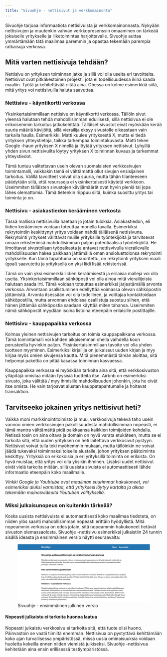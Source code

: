 ```yaml
---
title: "Sivuohje - nettisivut ja verkkomainonta"
---
```


Sivuohje tarjoaa informaatiota nettisivuista ja verkkomainonnasta. Nykyään nettisivujen ja muutenkin vahvan verkkopresenssin omaaminen on tärkeää jokaiselle yritykselle ja liiketoimintaa harjoittavalle. Sivuohje auttaa ymmärtämään tätä maailmaa paremmin ja opastaa tekemään parempia ratkaisuja verkossa. 

## Mitä varten nettisivuja tehdään?

Nettisivu on yrityksen toiminnan jatke ja sillä voi olla useita eri tavoitteita. Nettisivut ovat pitkäkestoinen projekti, jota ei todellisuudessa ikinä saada maaliin. Työtä ja kehitettävää riitää aina. Ohessa on kolme esimerkkiä siitä, mitä yritys voi nettisivuilla haluta saavuttaa. 

### Nettisivu - käyntikortti verkossa

Yksinkertaisimmillaan nettisivu on käyntikortti verkossa. Tällöin sivut yleensä halutaan tehdä mahdollisimman edullisesti, sillä nettisivua ei ole erikoisemmin tarkoitus jatkokehittää. Tälläiset sivustot eivät myöskään kerää suuria määriä kävijöitä, sillä vierailija eksyy sivustolle oikeastaan vain tarkalla haulla. Esimerkikki. Matti kuulee yrityksestä X, mutta ei tiedä yrityksen yhteystietoja, taikka tarkempaa toimintakuvasta. Matti tekee Google -haun yrityksen X nimellä ja löytää yrityksen nettisivut. Lyhyillä yhden sivun nettisivuilta löytyy yrityksen X toiminnan kuvaus ja tarkemmat yhteystiedot.

Tämä tuntuu valitettavan usein olevan suomalaisten verkkosivujen toimintamalli, vaikkakin tämä ei välttämättä ollut sivujen ensisijainen tarkoitus. Välillä tavoitteet voivat olla suuria, mutta tähän tilanteeseen päädytään sillä, että resursseja ei yksinkertaisesti käytetä verkkoon. Useimmiten tälläisten sivustojen kävijämäärät ovat hyvin pieniä tai jopa lähes olemattomia. Tämä tietenkin riippuu siitä, kuinka suosittu yritys tai toiminta jo on. 


### Nettisivu - asiakastiedon kerääminen verkosta

Tässä mallissa nettisivuilla haetaan jo jotain tuloksia. Asiakastiedon, eli liidien kerääminen voidaan toteuttaa monella tavalla. Esimerkiksi rekrytointiin keskittynyt yritys voidaan nähdä tälläisenä nettisivuna. Rekrytointi yritykset välittävät muille yrityksille työntekijöitä ja tarvitsevat omaan rekisteriinsä mahdollisimman paljon potentiaalisia työntekijöitä. He ilmoittavat sivustollaan työpaikasta ja antavat nettisvivulla vierailevalle mahdollisuuden hakea paikkaan jättämällä oman ansioluettolonsa rekrytointi yritykselle. Kun tämä tapahtuma on suoritettu, on rekrytointi yrityksen maali (goal) saavutettu ja yrityksellä on yksi liidi lisää rekisterissä. 

Tämä on vain yksi esimerkki liidien keräämisestä ja erilaisia malleja voi olla useita. Yksinkertaisimmillaan sähköposti voi olla ainoa mitä vierailijoista halutaan saada irti. Tämä voidaan toteuttaa esimerkiksi järjestämällä arvonta verkossa. Arvontaan osallistuminen edellyttää voimassa olevan sähköpostin jättämistä. Arvonta itsessään voi olla todellinen, ja voittajaa kontaktoidaan sähköpostilla, mutta arvonnan ehdoissa osallistuja suostuu siihen, että hänen jättämää sähköpostia saadaan käyttää miten tahansa. Useimmiten nämä sähköpostit myydään isoina listoina eteenpäin erilaisille postittajille. 

### Nettisivu - kauppapaikka verkossa

Kolmas yleinen nettisivujen tarkoitus on toimia kauppapaikkana verkossa. Tämä toimintamalli voi kahden aikaisemman ohella vaihdella koon perusteella hyvinkin paljon. Yksinkertaisimmillaan tavoite voi olla yhden tuotteen myyminen. Esimerkiksi kirjailija on julkaissut uuden kirjan ja myy kirjaa myös omien sivujensa kautta. Mitä pienemmästä tämän aloittaa, sitä helpompi pakettia on pitää kasassa toiminnan kasvaessa. 

Kauppapaikka verkossa ei myöskään tarkoita aina sitä, että verkkosivuston ylläpitäjä omistaa mitään fyysisiä tuotteita itse. Airbnb on esimerkiksi sivusto, joka välittää / myy ihmisille mahdollisuuden johonkin, jota he eivät itse omista. He vain tarjoavat alustan kauppatapahtumalle ja hoitavat transaktion.

## Tarvitseeko jokainen yritys nettisivut heti?

Vaikka moni markkinointitoimisto ja muu, verkkosivuja tekevä taho usein vannoo omien verkkosivujen pakollisuudesta mahdollisimman nopeasti, ei tämä mantra välttämättä pidä paikkaansa kaikkien toimijoiden kohdalla. Netissä tosin on aina oltava ja domain on hyvä varata etukäteen, mutta se ei tarkoita sitä, että uuden yrityksen on heti laitettava verkkosivut pystyyn. Nettisivut voivat tulla toki myöhemmin mukaan, mutta tällöinkin ne voivat jäädä tukevaksi toiminnaksi toiselle alustalle, johon yrityksen päätoiminta keskittyy. Yrityksiä on erikokoisia ja eri yrityksillä toiminta on erilaista. On hyvä muistaa, että yritys voi olla yksikin ihminen. Lisäksi uudet nettisivut eivät vielä tarkoita mitään, sillä uusista sivuista ei automaattisesti lähde informaatio eteenpäin koko maailmalle. 

_Vinkki_
_Google ja Youbtube ovat maailman suurimmat hakukoneet, voi esimerkiksi aluksi varmistaa, että yrityksesi löytyy kartalta ja alkaa tekemään mainosvideoita Youtuben välityksellä._

### Miksi julkaisunopeus on kuitenkin tärkeää?
Koska uusista nettisivuista ei automaattisesti koko maailmaa tiedoteta, on niiden ylös saanti mahdollisimman nopeasti erittäin hyödyllistä. Mitä nopeammin verkossa on edes jotain, sitä nopeammin hakukoneet tietävät sivuston olemassaolosta. Sivuohje -nettisivu esimerkiksi julkaistiin 24 tunnin sisällä ideasta ja ensimmäinen versio näytti seuraavalta:

<figure>
<img src="sivuohje-kotisivu-ruutukaappaus.jpg" alt="Sivuohje kotisivu julkaisupäivänä 11.06.2017" />
<figcaption>Sivuohje - ensimmäinen julkinen versio</figcaption>
</figure>

#### Nopeasti julkaistu ei tarkoita huonoa laatua
Nopeasti julkaistu verkkosivu ei tarkoita sitä, että tuote olisi huono. Päinvastoin se vaatii tiimiltä enemmän. Nettisivua on pystyttävä kehittämään koko ajan turvallisessa ympäristössä, missä uusia ominaisuuksia voidaan huoletta kokeilla ennen niiden viemistä julkiseksi. Sivuohje -nettisivua kehitetään aina ensin erillisessä testiympäristössä.